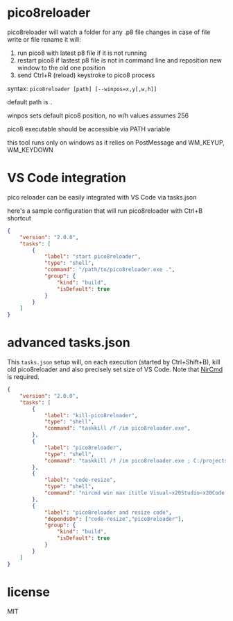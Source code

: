 # pico8reloader
pico8reloader will watch a folder for any .p8 file changes
in case of file write or file rename it will:
1) run pico8 with latest p8 file if it is not running
2) restart pico8 if lastest p8 file is not in command line and reposition new window to the old one position
3) send Ctrl+R (reload) keystroke to pico8 process

syntax: ```pico8reloader [path] [--winpos=x,y[,w,h]]```

default path is ```.```

winpos sets default pico8 position, no w/h values assumes 256

pico8 executable should be accessible via PATH variable

this tool runs only on windows as it relies on PostMessage and WM_KEYUP, WM_KEYDOWN

# VS Code integration
pico reloader can be easily integrated with VS Code via tasks.json

here's a sample configuration that will run pico8reloader with Ctrl+B shortcut

```json
{
    "version": "2.0.0",
    "tasks": [
        {
            "label": "start pico8reloader",
            "type": "shell",
            "command": "/path/to/pico8reloader.exe .",
            "group": {
                "kind": "build",
                "isDefault": true
            }
        }
    ]
}
```

# advanced tasks.json
This ```tasks.json``` setup will, on each execution (started by Ctrl+Shift+B), kill old pico8reloader and also precisely set size of VS Code. Note that [NirCmd](https://nircmd.nirsoft.net/) is required. 

```json
{
    "version": "2.0.0",
    "tasks": [
        {
            "label": "kill-pico8reloader",
            "type": "shell",
            "command": "taskkill /f /im pico8reloader.exe",
        },
        {
            "label": "pico8reloader",
            "type": "shell",
            "command": "taskkill /f /im pico8reloader.exe ; C:/projects/c#/pico8reloader/pico8reloader.exe . --winpos=1522,0,406,430",
        },
        {
            "label": "code-resize",
            "type": "shell",
            "command": "nircmd win max ititle Visual~x20Studio~x20Code ; nircmd win togglemax ititle Visual~x20Studio~x20Code ; nircmd win setsize ititle Visual~x20Studio~x20Code 0 0 1530 1050",
        },
        {
            "label": "pico8reloader and resize code",
            "dependsOn": ["code-resize","pico8reloader"],
            "group": {
                "kind": "build",
                "isDefault": true
            }
        }
    ]
}
```

# license
MIT
